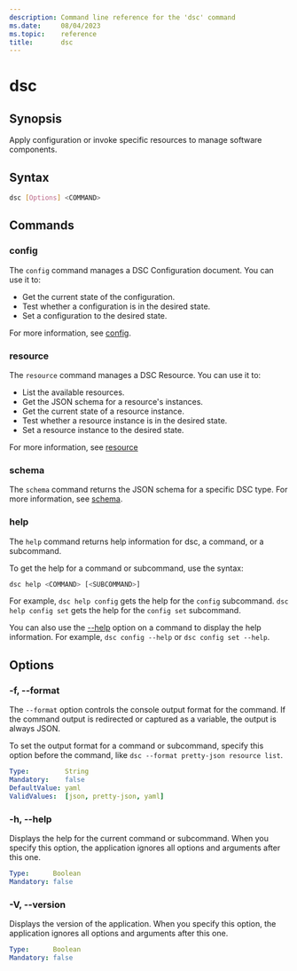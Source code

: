 ```yaml
---
description: Command line reference for the 'dsc' command
ms.date:     08/04/2023
ms.topic:    reference
title:       dsc
---
```


# dsc

## Synopsis

Apply configuration or invoke specific resources to manage software components.

## Syntax

```sh
dsc [Options] <COMMAND>
```

## Commands

### config

The `config` command manages a DSC Configuration document. You can use it to:

- Get the current state of the configuration.
- Test whether a configuration is in the desired state.
- Set a configuration to the desired state.

For more information, see [config][01].

### resource

The `resource` command manages a DSC Resource. You can use it to:

- List the available resources.
- Get the JSON schema for a resource's instances.
- Get the current state of a resource instance.
- Test whether a resource instance is in the desired state.
- Set a resource instance to the desired state.

For more information, see [resource][02]

### schema

The `schema` command returns the JSON schema for a specific DSC type. For more information, see
[schema][03].

### help

The `help` command returns help information for dsc, a command, or a subcommand.

To get the help for a command or subcommand, use the syntax:

```sh
dsc help <COMMAND> [<SUBCOMMAND>]
```

For example, `dsc help config` gets the help for the `config` subcommand. `dsc help config set`
gets the help for the `config set` subcommand.

You can also use the [--help](#-h---help) option on a command to display the help information. For
example, `dsc config --help` or `dsc config set --help`.

## Options

### -f, --format

The `--format` option controls the console output format for the command. If the command output is
redirected or captured as a variable, the output is always JSON.

To set the output format for a command or subcommand, specify this option before the command, like
`dsc --format pretty-json resource list`.

```yaml
Type:         String
Mandatory:    false
DefaultValue: yaml
ValidValues:  [json, pretty-json, yaml]
```

### -h, --help

Displays the help for the current command or subcommand. When you specify this option, the
application ignores all options and arguments after this one.

```yaml
Type:      Boolean
Mandatory: false
```

### -V, --version

Displays the version of the application. When you specify this option, the application ignores all
options and arguments after this one.

```yaml
Type:      Boolean
Mandatory: false
```

[01]: config/command.md
[02]: resource/command.md
[03]: schema/command.md

